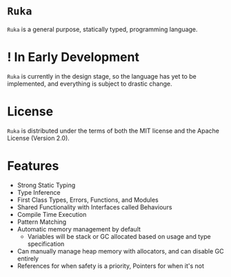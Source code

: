 # `Ruka`
`Ruka` is a general purpose, statically typed, programming language.

# ! In Early Development
`Ruka` is currently in the design stage, so the language has yet to be implemented, and everything is subject to drastic change.

# License
`Ruka` is distributed under the terms of both the MIT license and the Apache License (Version 2.0).

# Features
- Strong Static Typing
- Type Inference
- First Class Types, Errors, Functions, and Modules
- Shared Functionality with Interfaces called Behaviours
- Compile Time Execution
- Pattern Matching
- Automatic memory management by default
  - Variables will be stack or GC allocated based on usage and type specification
- Can manually manage heap memory with allocators, and can disable GC entirely
- References for when safety is a priority, Pointers for when it's not
